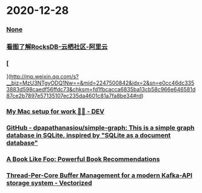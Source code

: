 
# 2020-12-28

### [None](https://www.toutiao.com/i6911246371471262211/?app=news_article&group_id=6911246371471262211&req_id=202012282129250100120620771A060771&timestamp=1609162166&tt_from=weixin&use_new_style=1&utm_campaign=client_share&utm_medium=toutiao_ios&utm_source=weixin&wxshare_count=1)

### [看图了解RocksDB-云栖社区-阿里云](https://yq.aliyun.com/articles/669316)

### [
](http://mp.weixin.qq.com/s?__biz=MzU3NTgyODQ1Nw==&mid=2247500842&idx=2&sn=e0cc46dc3353883d598caedf56ffdc73&chksm=fd1fbcacca6835ba13cb58c966e646581d87ce2b7897e57135107ec235da4601c81a7fa8be34#rd)

### [My Mac setup for work 👩‍💻 - DEV](https://dev.to/junlow/my-mac-setup-for-work-1d7k)

### [GitHub - dpapathanasiou/simple-graph: This is a simple graph database in SQLite, inspired by "SQLite as a document database"](https://github.com/dpapathanasiou/simple-graph)

### [A Book Like Foo: Powerful Book Recommendations](https://abooklikefoo.com)

### [Thread-Per-Core Buffer Management for a modern Kafka-API storage system - Vectorized](https://vectorized.io/blog/tpc-buffers/)